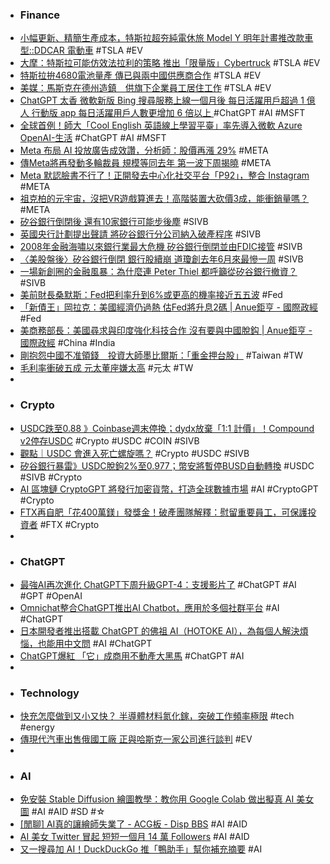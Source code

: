 - ### Finance
- [小幅更新、精簡生產成本，特斯拉超夯純電休旅 Model Y 明年計畫推改款車型::DDCAR 電動車](https://www.ddcar.com.tw/article/34502) #TSLA #EV
- [大摩：特斯拉可能仿效法拉利的策略 推出「限量版」Cybertruck](https://news.cnyes.com/news/id/5111507) #TSLA #EV
- [特斯拉拚4680電池量產 傳已與兩中國供應商合作](https://news.cnyes.com/news/id/5113256) #TSLA #EV
- [美媒：馬斯克在德州造鎮　供旗下企業員工居住工作](https://tw.nextapple.com/finance/20230310/BBD0DC67A4EEB2C593F441ED3810AA7F) #TSLA #EV
- [ChatGPT 太香 微軟新版 Bing 搜尋服務上線一個月後 每日活躍用戶超過 1 億人 行動版 app 每日活躍用戶人數更增加 6 倍以上 ](https://www.cool3c.com/article/190469) #ChatGPT #AI #MSFT
- [全球首例！師大「Cool English 英語線上學習平臺」率先導入微軟 Azure OpenAI-生活](https://times.hinet.net/mobile/topic/24443582) #ChatGPT #AI #MSFT
- [Meta 布局 AI 投放廣告成效讚，分析師：股價再漲 29%](https://technews.tw/2023/03/10/meta-ad-business-is-expected-to-improve-stock-price-rose-29percent/) #META
- [傳Meta將再發動多輪裁員 規模等同去年 第一波下周揭曉](https://m.cnyes.com/news/id/5113448) #META
- [Meta 默認臉書不行了！正開發去中心化社交平台「P92」，整合 Instagram](https://www.blocktempo.com/meta-explores-decentralized-social-network-app/) #META
- [祖克柏的元宇宙，沒把VR遊戲算進去！高階裝置大砍價3成，能衝銷量嗎？](https://www.bnext.com.tw/article/74371/meta-vr-quest-price-cut) #META
- [矽谷銀行倒閉後 還有10家銀行可能步後塵](https://news.cnyes.com/news/id/5113427) #SIVB
- [英國央行計劃提出聲請 將矽谷銀行分公司納入破產程序](https://m.cnyes.com/news/id/5113474) #SIVB
- [2008年金融海嘯以來銀行業最大危機 矽谷銀行倒閉並由FDIC接管](https://m.cnyes.com/news/id/5113422) #SIVB
- [〈美股盤後〉矽谷銀行倒閉 銀行股續崩 道瓊創去年6月來最慘一周](https://m.cnyes.com/news/id/5112711) #SIVB
- [一場新創圈的金融風暴：為什麼連 Peter Thiel 都呼籲從矽谷銀行撤資？](https://www.inside.com.tw/article/30975-Peter-Thiel-founders-fund-advises-companies-to-withdraw-money-from-svb) #SIVB
- [美前財長桑默斯：Fed把利率升到6%或更高的機率接近五五波](https://m.cnyes.com/news/id/5113430) #Fed
- [「新債王」岡拉克：美國經濟仍過熱 估Fed將升息2碼 | Anue鉅亨 - 國際政經](https://m.cnyes.com/news/id/5109271) #Fed
- [美商務部長：美國尋求與印度強化科技合作 沒有要與中國脫鈎 | Anue鉅亨 - 國際政經](https://news.cnyes.com/news/id/5113209) #China #India
- [剛抱怨中國不准領錢　投資大師墨比爾斯：「重金押台股」](https://www.upmedia.mg/news_info.php?Type=3&SerialNo=167739) #Taiwan #TW
- [毛利率衝破五成 元太董座嫌太高](https://ctee.com.tw/news/tech/822408.html) #元太 #TW
-
- ### Crypto
- [USDC跌至0.88 》Coinbase週末停換；dydx放棄「1:1 計價」！Compound v2停存USDC](https://www.blocktempo.com/coinbase-temporarily-pausing-usdcusd-conversions-over-the-weekend/) #Crypto #USDC #COIN #SIVB
- [觀點｜USDC 會進入死亡螺旋嗎？](https://www.blocktempo.com/will-usdc-go-into-a-death-spiral/) #Crypto #USDC #SIVB
- [矽谷銀行暴雷》USDC脫鉤2%至0.977；幣安將暫停BUSD自動轉換](https://www.blocktempo.com/usdc-de-peg-2-binance-temporarily-suspended-autoconversion-of-usdc-to-busd/) #USDC #SIVB #Crypto
- [AI 區塊鏈 CryptoGPT 將發行加密貨幣，打造全球數據市場](https://technews.tw/2023/03/10/cryptogpt-token/) #AI #CryptoGPT #Crypto
- [FTX再自肥「花400萬鎂」發獎金！破產團隊解釋：慰留重要員工，可保護投資者](https://www.blocktempo.com/ftx-bankruptcy-team-files-court-motion-for-key-employee-retention-plan/) #FTX #Crypto
-
- ### ChatGPT
- [最強AI再次進化 ChatGPT下周升級GPT-4：支援影片了](https://news.xfastest.com/chatgpt/125127/最強ai再次進化-chatgpt下周升級gpt-4：支援影片了/) #ChatGPT #AI #GPT #OpenAI
- [Omnichat整合ChatGPT推出AI Chatbot，應用於多個社群平台](https://www.techbang.com/posts/104515-omnichat-integrates-chatgpt-to-launch-ai-chatbot) #AI #ChatGPT
- [日本開發者推出搭載 ChatGPT 的佛祖 AI（HOTOKE AI），為每個人解決煩惱，也能用中文問](https://www.kocpc.com.tw/archives/483446) #AI #ChatGPT
- [ChatGPT爆紅 「它」成商用不動產大黑馬](https://ctee.com.tw/news/real-estate/823133.html) #ChatGPT #AI
-
- ### Technology
- [快充怎麼做到又小又快？ 半導體材料氮化鎵，突破工作頻率極限](https://pansci.asia/archives/362660) #tech #energy
- [傳現代汽車出售俄國工廠 正與哈斯克一家公司進行談判](https://news.cnyes.com/news/id/5110698) #EV
-
- ### AI
- [免安裝 Stable Diffusion 繪圖教學：教你用 Google Colab 做出擬真 AI 美女圖](https://applealmond.com/posts/178039) #AI #AID #SD #☆
- [[閒聊] AI真的讓繪師失業了 - ACG板 - Disp BBS](https://disp.cc/b/ACG/fSuN) #AI #AID
- [AI 美女 Twitter 冒起   短短一個月 14 萬 Followers](https://unwire.hk/2023/03/09/twittter-cosplay/fun-tech/) #AI #AID
- [又一搜尋加 AI！DuckDuckGo 推「鴨助手」幫你補充摘要](https://www.inside.com.tw/article/30961-duckduckgo-AI) #AI